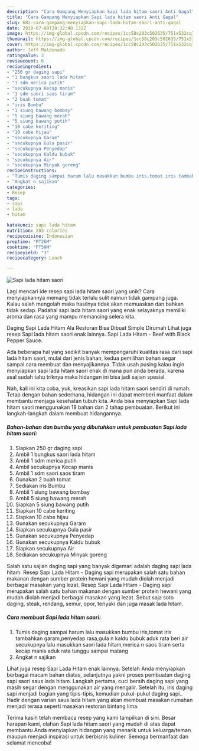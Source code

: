```yaml
---
description: "Cara Gampang Menyiapkan Sapi lada hitam saori Anti Gagal"
title: "Cara Gampang Menyiapkan Sapi lada hitam saori Anti Gagal"
slug: 682-cara-gampang-menyiapkan-sapi-lada-hitam-saori-anti-gagal
date: 2020-07-08T20:32:40.132Z
image: https://img-global.cpcdn.com/recipes/1cc58c203c502635/751x532cq70/sapi-lada-hitam-saori-foto-resep-utama.jpg
thumbnail: https://img-global.cpcdn.com/recipes/1cc58c203c502635/751x532cq70/sapi-lada-hitam-saori-foto-resep-utama.jpg
cover: https://img-global.cpcdn.com/recipes/1cc58c203c502635/751x532cq70/sapi-lada-hitam-saori-foto-resep-utama.jpg
author: Jeff Maldonado
ratingvalue: 3
reviewcount: 6
recipeingredient:
- "250 gr daging sapi"
- "1 bungkus saori lada hitam"
- "1 sdm merica putih"
- "secukupnya Kecap manis"
- "1 sdm saori saos tiram"
- "2 buah tomat"
- "iris Bumbu"
- "1 siung bawang bombay"
- "5 siung bawang merah"
- "5 siung bawang putih"
- "10 cabe keriting"
- "10 cabe hijau"
- "secukupnya Garam"
- "secukupnya Gula pasir"
- "secukupnya Penyedap"
- "secukupnya Kaldu bubuk"
- "secukupnya Air"
- "secukupnya Minyak goreng"
recipeinstructions:
- "Tumis daging sampai harum lalu masukkan bumbu iris,tomat iris tambahkan garam,penyedap rasa,gula n kaldu bubuk aduk rata beri air secukupnya lalu masukkan saori lada hitam,merica n saos tiram serta kecap manis aduk rata tunggu sampai matang"
- "Angkat n sajikan"
categories:
- Resep
tags:
- sapi
- lada
- hitam

katakunci: sapi lada hitam 
nutrition: 283 calories
recipecuisine: Indonesian
preptime: "PT26M"
cooktime: "PT59M"
recipeyield: "3"
recipecategory: Lunch

---
```



![Sapi lada hitam saori](https://img-global.cpcdn.com/recipes/1cc58c203c502635/751x532cq70/sapi-lada-hitam-saori-foto-resep-utama.jpg)

Lagi mencari ide resep sapi lada hitam saori yang unik? Cara menyiapkannya memang tidak terlalu sulit namun tidak gampang juga. Kalau salah mengolah maka hasilnya tidak akan memuaskan dan bahkan tidak sedap. Padahal sapi lada hitam saori yang enak selayaknya memiliki aroma dan rasa yang mampu memancing selera kita.

Daging Sapi Lada Hitam Ala Restoran Bisa Dibuat Simple Dirumah Lihat juga resep Sapi lada hitam saori enak lainnya. Sapi Lada Hitam - Beef with Black Pepper Sauce.

Ada beberapa hal yang sedikit banyak mempengaruhi kualitas rasa dari sapi lada hitam saori, mulai dari jenis bahan, kedua pemilihan bahan segar sampai cara membuat dan menyajikannya. Tidak usah pusing kalau ingin menyiapkan sapi lada hitam saori enak di mana pun anda berada, karena asal sudah tahu triknya maka hidangan ini bisa jadi sajian spesial.


Nah, kali ini kita coba, yuk, kreasikan sapi lada hitam saori sendiri di rumah. Tetap dengan bahan sederhana, hidangan ini dapat memberi manfaat dalam membantu menjaga kesehatan tubuh kita. Anda bisa menyiapkan Sapi lada hitam saori menggunakan 18 bahan dan 2 tahap pembuatan. Berikut ini langkah-langkah dalam membuat hidangannya.

<!--inarticleads1-->

##### Bahan-bahan dan bumbu yang dibutuhkan untuk pembuatan Sapi lada hitam saori:

1. Siapkan 250 gr daging sapi
1. Ambil 1 bungkus saori lada hitam
1. Ambil 1 sdm merica putih
1. Ambil secukupnya Kecap manis
1. Ambil 1 sdm saori saos tiram
1. Gunakan 2 buah tomat
1. Sediakan iris Bumbu
1. Ambil 1 siung bawang bombay
1. Ambil 5 siung bawang merah
1. Siapkan 5 siung bawang putih
1. Siapkan 10 cabe keriting
1. Siapkan 10 cabe hijau
1. Gunakan secukupnya Garam
1. Siapkan secukupnya Gula pasir
1. Gunakan secukupnya Penyedap
1. Gunakan secukupnya Kaldu bubuk
1. Siapkan secukupnya Air
1. Sediakan secukupnya Minyak goreng


Salah satu sajian daging sapi yang banyak digemari adalah daging sapi lada hitam. Resep Sapi Lada Hitam - Daging sapi merupakan salah satu bahan makanan dengan sumber protein hewani yang mudah diolah menjadi berbagai masakan yang lezat. Resep Sapi Lada Hitam - Daging sapi merupakan salah satu bahan makanan dengan sumber protein hewani yang mudah diolah menjadi berbagai masakan yang lezat. Sebut saja soto daging, steak, rendang, semur, opor, teriyaki dan juga masak lada hitam. 

<!--inarticleads2-->

##### Cara membuat Sapi lada hitam saori:

1. Tumis daging sampai harum lalu masukkan bumbu iris,tomat iris tambahkan garam,penyedap rasa,gula n kaldu bubuk aduk rata beri air secukupnya lalu masukkan saori lada hitam,merica n saos tiram serta kecap manis aduk rata tunggu sampai matang
1. Angkat n sajikan


Lihat juga resep Sapi Lada Hitam enak lainnya. Setelah Anda menyiapkan berbagai macam bahan diatas, selanjutnya yakni proses pembuatan daging sapi saori saus lada hitam. Langkah pertama, cuci bersih daging sapi yang masih segar dengan menggunakan air yang mengalir. Setelah itu, iris daging sapi menjadi bagian yang tipis-tipis, kemudian pukul-pukul daging sapi.. Hadir dengan varian saus lada hitam yang akan membuat masakan rumahan menjadi terasa seperti masakan restoran bintang lima. 

Terima kasih telah membaca resep yang kami tampilkan di sini. Besar harapan kami, olahan Sapi lada hitam saori yang mudah di atas dapat membantu Anda menyiapkan hidangan yang menarik untuk keluarga/teman maupun menjadi inspirasi untuk berbisnis kuliner. Semoga bermanfaat dan selamat mencoba!
